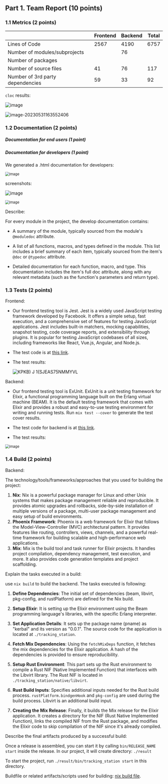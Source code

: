 ## Part 1. Team Report (10 points)



### 1.1 Metrics (2 points)

|                                  | Frontend | Backend | Total |
| -------------------------------- | -------- | ------- | ----- |
| Lines of Code                    | 2567     | 4190    | 6757  |
| Number of modules/subprojects    |          | 76      |       |
| Number of packages               |          |         |       |
| Number of source files           | 41       | 76      | 117   |
| Number of 3rd party dependencies | 59       | 33      | 92    |



 `cloc` results:

![image](https://github.com/VSEJGFB/Cnblogs-Theme-SimpleMemory/assets/29839623/535a9df4-42dd-484a-ae4f-a2cb64bcce44)

![image-20230531163552406](https://github.com/VSEJGFB/Cnblogs-Theme-SimpleMemory/assets/29839623/5cb39a5a-1f8f-4da5-ad30-c040ac5b1881)

### 1.2 Documentation (2 points)

##### Documentation for end users (1 point)


##### Documentation for developers (1 point)

We generated a .html documentation for developers:

<img src="https://github.com/VSEJGFB/Cnblogs-Theme-SimpleMemory/assets/29839623/dbf8e22b-d3d5-40cb-9640-866e5876d4fe" alt="image" style="zoom:80%;" />



screenshots:

![image](https://github.com/VSEJGFB/Cnblogs-Theme-SimpleMemory/assets/29839623/5a67a9a4-04df-4f3b-8507-8186f72a46f5)

<img src="https://github.com/VSEJGFB/Cnblogs-Theme-SimpleMemory/assets/29839623/490eb916-ca86-4848-8c6a-e733ecdfc00f" alt="image" style="zoom:80%;" />

Describe:

 For every module in the project, the develop documentation contains:

- A summary of the module, typically sourced from the module's `@moduledoc` attribute.

- A list of all functions, macros, and types defined in the module. This list includes a brief summary of each item, typically sourced from the item's `@doc` or `@typedoc` attribute.

- Detailed documentation for each function, macro, and type. This documentation includes the item's full doc attribute, along with any relevant metadata (such as the function's parameters and return type).


### 1.3 Tests (2 points)

Frontend:

- Our frontend testing tool is Jest. Jest is a widely used JavaScript testing framework developed by Facebook. It offers a simple setup, fast execution, and a comprehensive set of features for testing JavaScript applications. Jest includes built-in matchers, mocking capabilities, snapshot testing, code coverage reports, and extensibility through plugins. It is popular for testing JavaScript codebases of all sizes, including frameworks like React, Vue.js, Angular, and Node.js.

- The test code is at [this link](https://github.com/sustech-cs304/team-project-111/tree/main/kerbal-dashboard/src/components/__tests__).

- The test results:

  ![KPKB) J 1{SJEAS75NMMYVL](https://github.com/VSEJGFB/Cnblogs-Theme-SimpleMemory/assets/29839623/2582bcfb-4910-45cf-93b7-68c3bb456d76)



Backend:

- Our frontend testing tool is ExUnit. ExUnit is a unit testing framework for Elixir, a functional programming language built on the Erlang virtual machine (BEAM). It is the default testing framework that comes with Elixir and provides a robust and easy-to-use testing environment for writing and running tests. Run `mix test --cover` to generate the test cover results.

- The test code for backend is at [this link](https://github.com/sustech-cs304/team-project-111/tree/main/kerbal-backend/test).

- The test results:

<img src="https://github.com/VSEJGFB/Cnblogs-Theme-SimpleMemory/assets/29839623/2ed04cc7-5b7c-4408-a182-98db1e18904c" alt="image" style="zoom:80%;" />

### 1.4 Build (2 points)



Backend:

The technology/tools/frameworks/approaches that you used for building the project:

1. **Nix**: Nix is a powerful package manager for Linux and other Unix systems that makes package management reliable and reproducible. It provides atomic upgrades and rollbacks, side-by-side installation of multiple versions of a package, multi-user package management and easy setup of build environments.
2. **Phoenix Framework**: Phoenix is a web framework for Elixir that follows the Model-View-Controller (MVC) architectural pattern. It provides features like routing, controllers, views, channels, and a powerful real-time framework for building scalable and high-performance web applications.
3. **Mix**: Mix is the build tool and task runner for Elixir projects. It handles project compilation, dependency management, test execution, and more. It also provides code generation templates and project scaffolding.



Explain the tasks executed in a build:

use `nix build` to build the backend. The tasks executed is following:

1. **Define Dependencies**: The initial set of dependencies (beam, libvirt, pkg-config, and rustPlatform) are defined for the Nix build.

2. **Setup Elixir**: It is setting up the Elixir environment using the Beam programming language's libraries, with the specific Erlang interpreter.

3. **Set Application Details**: It sets up the package name (pname) as "kerbal" and its version as "0.0.1". The source code for the application is located at `./tracking_station`.

4. **Fetch Mix Dependencies**: Using the `fetchMixDeps` function, it fetches the mix dependencies for the Elixir application. A hash of the dependencies is provided to ensure reproducibility.

5. **Setup Rust Environment**: This part sets up the Rust environment to compile a Rust NIF (Native Implemented Function) that interfaces with the Libvirt library. The Rust NIF is located in `./tracking_station/native/libvirt`.

6. **Rust Build Inputs**: Specifies additional inputs needed for the Rust build process. `rustPlatform.bindgenHook` and `pkg-config` are used during the build process. Libvirt is an additional build input.

7. **Creating the Mix Release**: Finally, it builds the Mix release for the Elixir application. It creates a directory for the NIF (Rust Native Implemented Function), links the compiled NIF from the Rust package, and modifies the Elixir code to skip compilation of the NIF since it's already compiled.

   

Describe the final artifacts produced by a successful build:

Once a release is assembled, you can start it by calling `bin/RELEASE_NAME start` inside the release. In our project, it will create directory: `./result`

To start the project, run `./result/bin/tracking_station start` in this directory.



Buildfile or related artifacts/scripts used for building: [nix build file](https://github.com/sustech-cs304/team-project-111/blob/main/package.nix).

